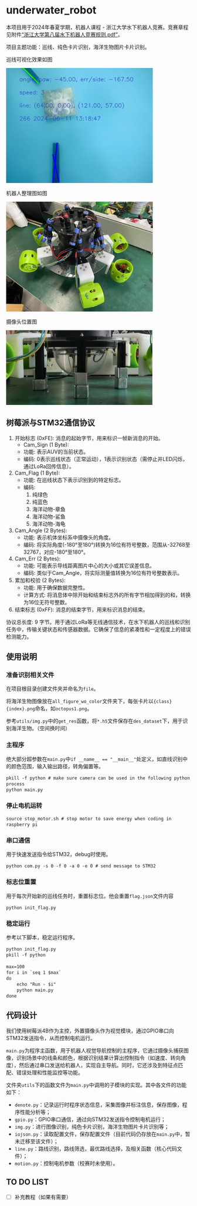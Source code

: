 # underwater_robot

本项目用于2024年春夏学期，机器人课程 - 浙江大学水下机器人竞赛。竞赛章程见附件[“浙江大学第八届水下机器人竞赛规则.pdf”](documents/浙江大学第八届水下机器人竞赛规则.pdf)。

项目主题功能：巡线、纯色卡片识别，海洋生物图片卡片识别。

巡线可视化效果如图

<img src="documents/visualization.jpg" width="400px">

机器人整理图如图

<img src="documents/robot_design.JPG" width="400px">

摄像头位置图

<img src="documents/camera_position.png" width="400px">

## 树莓派与STM32通信协议

1. 开始标志 (0xFE): 消息的起始字节，用来标识一帧新消息的开始。
    - Cam_Sign (1 Byte):
    - 功能: 表示AUV的当前状态。
    - 编码: 0表示巡线状态（正常运动），1表示识别状态（需停止并LED闪烁，通过LoRa回传信息）。
2. Cam_Flag (1 Byte):
    - 功能: 在巡线状态下表示识别到的特定标志。
    - 编码:
        1. 纯绿色
        2. 纯蓝色
        3. 海洋动物-章鱼
        4. 海洋动物-鲨鱼
        5. 海洋动物-海龟
3. Cam_Angle (2 Bytes):
    - 功能: 表示机体坐标系中摄像头的角度。
    - 编码: 将实际角度(-180°至180°)转换为16位有符号整数，范围从-32768至32767，对应-180°至180°。
4. Cam_Err (2 Bytes):
    - 功能: 可能表示导线距离图片中心的大小或其它误差信息。
    - 编码: 类似于Cam_Angle，将实际测量值转换为16位有符号整数表示。
5. 累加和校验 (2 Bytes):
    - 功能: 用于确保数据完整性。
    - 计算方式: 将消息体中除开始和结束标志外的所有字节相加得到的和，转换为16位无符号整数。
6. 结束标志 (0xFF): 消息的结束字节，用来标识消息的结束。

协议总长度: 9 字节。用于通过LoRa等无线通信技术，在水下机器人的巡线和识别任务中，传输关键状态和传感器数据。它确保了信息的紧凑性和一定程度上的错误检测能力。

## 使用说明

### 准备识别相关文件

在项目根目录创建文件夹并命名为`file`。

将海洋生物图像放在`all_figure_wo_color`文件夹下，每张卡片以`{class}{index}.png`命名，如`octopus1.png`。

参考`utils/img.py`中的`get_res`函数，将`*.h5`文件保存在`des_dataset`下，用于识别海洋生物。（空间换时间）

### 主程序

绝大部分超参数在`main.py`中`if __name__ == "__main__"`处定义，如直线识别中的颜色范围，输入输出路径，转角偏置等。

```shell
pkill -f python # make sure camera can be used in the following python process
python main.py
```

### 停止电机运转

```shell
source stop_motor.sh # stop motor to save energy when coding in raspberry pi
```

### 串口通信

用于快速发送指令给STM32，debug时使用。

```shell
python com.py -s 0 -f 0 -a 0 -e 0 # send message to STM32
```

### 标志位重置

用于每次开始新的巡线任务时，重置标志位。他会重置`flag.json`文件内容

```shell
python init_flag.py
```

### 稳定运行

参考以下脚本，稳定运行程序。

```shell
python init_flag.py
pkill -f python

max=100
for i in `seq 1 $max`
do
    echo "Run - $i"
    python main.py
done
```

## 代码设计

我们使用树莓派4B作为主控，外置摄像头作为视觉模块，通过GPIO串口向STM32发送指令，从而控制电机运行。

`main.py`为程序主函数，用于机器人视觉导航控制的主程序，它通过摄像头捕获图像，识别场景中的线条和颜色，根据识别结果计算出控制指令（如速度、转向角度），然后通过串口发送给机器人，实现自主导航。同时，它还涉及到特征点匹配、错误处理和性能监控等功能。

文件夹`utils`下的函数文件为`main.py`中调用的子模块的实现。其中各文件的功能如下：
- `denote.py`：记录运行时程序状态信息，采集图像并标注信息，保存图像，程序性能分析等；
- `gpio.py`：GPIO串口通信，通过向STM32发送指令控制电机运行；
- `img.py`：进行图像识别，纯色卡片识别，海洋生物图片卡片识别等；
- `iojson.py`：读取配置文件，保存配置文件（目前代码仍存放在`main.py`中，暂未迁移至该文件）；
- `line.py`：路线识别，路线筛选，最优路线选择，及相关函数（核心代码文件）；
- `motion.py`：控制电机参数（校赛时未使用）。

## TO DO LIST

- [ ] 补充教程（如果有需要）
